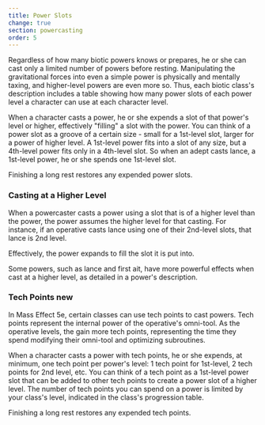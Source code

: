 ```yaml
---
title: Power Slots
change: true
section: powercasting
order: 5
---
```

Regardless of how many biotic powers knows or prepares, he or she can cast only a limited number of powers before resting.
Manipulating the gravitational forces into even a simple power is physically and mentally taxing, and higher-level powers
are even more so. Thus, each biotic class's description includes a table showing how many power slots of each power level
a character can use at each character level.

When a character casts a power, he or she expends a slot of that power's level or higher, effectively "filling" a slot
with the power. You can think of a power slot as a groove of a certain size - small for a 1st-level slot, larger for a
power of higher level. A 1st-level power fits into a slot of any size, but a 4th-level power fits only in a 4th-level slot.
So when an adept casts lance, a 1st-level power, he or she spends one 1st-level slot.

Finishing a long rest restores any expended power slots.

### Casting at a Higher Level
When a powercaster casts a power using a slot that is of a higher level than the power, the power assumes the higher level
for that casting. For instance, if an operative casts lance using one of their 2nd-level slots, that lance is 2nd level.

Effectively, the power expands to fill the slot it is put into.

Some powers, such as lance and first ait, have more powerful effects when cast at a higher level, as detailed in a
power's description.

### Tech Points <v-chip color="info" small>new</v-chip>
In Mass Effect 5e, certain classes can use tech points to cast powers. Tech points represent the internal power of
the operative's omni-tool. As the operative levels, the gain more tech points, representing the time they spend
modifying their omni-tool and optimizing subroutines.

When a character casts a power with tech points, he or she expends, at minimum, one tech point per power's level:
1 tech point for 1st-level, 2 tech points for 2nd level, etc. You can think of a tech point as a 1st-level power slot that
can be added to other tech points to create a power slot of a higher level. The number of tech points you can spend
on a power is limited by your class's level, indicated in the class's progression table.

Finishing a long rest restores any expended tech points.
